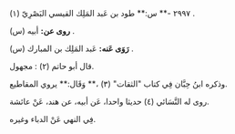 ٢٩٩٧ -** س:** طود بن عَبد المَلِك القيسي البَصْرِيّ (١) .

**روى عن:** أبيه (س) .

**رَوَى عَنه:** عَبد المَلِك بن المبارك (س) .

قال أبو حاتم (٢) : مجهول.

وذكره ابنُ حِبَّان فِي كتاب "الثقات" (٣) ،** وَقَال:** يروي المقاطيع.

روى له النَّسَائي (٤) حديثا واحدا، عَن أبيه، عن هند، عَنْ عائشة.

فِي النهي عَنْ الدباء وغيره.